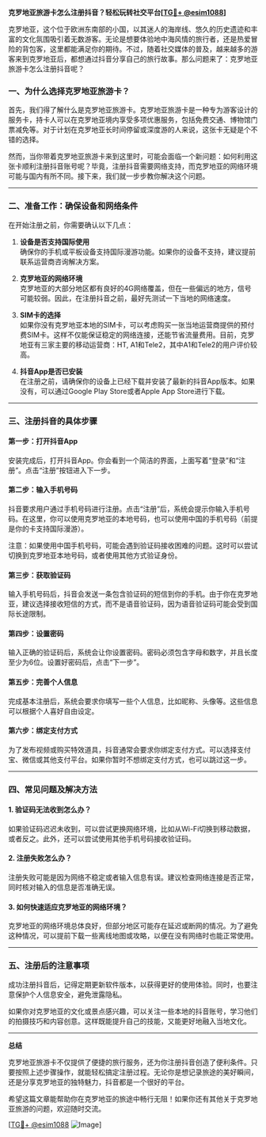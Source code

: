 **克罗地亚旅游卡怎么注册抖音？轻松玩转社交平台[[TG💪+ @esim1088](https://t.me/s/esim1088)]**

克罗地亚，这个位于欧洲东南部的小国，以其迷人的海岸线、悠久的历史遗迹和丰富的文化氛围吸引着无数游客。无论是想要体验地中海风情的旅行者，还是热爱冒险的背包客，这里都能满足你的期待。不过，随着社交媒体的普及，越来越多的游客来到克罗地亚后，都想通过抖音分享自己的旅行故事。那么问题来了：克罗地亚旅游卡怎么注册抖音呢？

### 一、为什么选择克罗地亚旅游卡？

首先，我们得了解什么是克罗地亚旅游卡。克罗地亚旅游卡是一种专为游客设计的服务卡，持卡人可以在克罗地亚境内享受多项优惠服务，包括免费交通、博物馆门票减免等。对于计划在克罗地亚长时间停留或深度游的人来说，这张卡无疑是个不错的选择。

然而，当你带着克罗地亚旅游卡来到这里时，可能会面临一个新问题：如何利用这张卡顺利注册抖音账号呢？毕竟，注册抖音需要网络支持，而克罗地亚的网络环境可能与国内有所不同。接下来，我们就一步步教你解决这个问题。

---

### 二、准备工作：确保设备和网络条件

在开始注册之前，你需要确认以下几点：

1. **设备是否支持国际使用**  
   确保你的手机或平板设备支持国际漫游功能。如果你的设备不支持，建议提前联系运营商咨询解决方案。

2. **克罗地亚的网络环境**  
   克罗地亚的大部分地区都有良好的4G网络覆盖，但在一些偏远的地方，信号可能较弱。因此，在注册抖音之前，最好先测试一下当地的网络速度。

3. **SIM卡的选择**  
   如果你没有克罗地亚本地的SIM卡，可以考虑购买一张当地运营商提供的预付费SIM卡。这样不仅能保证稳定的网络连接，还能节省流量费用。目前，克罗地亚有三家主要的移动运营商：HT, A1和Tele2，其中A1和Tele2的用户评价较高。

4. **抖音App是否已安装**  
   在注册之前，请确保你的设备上已经下载并安装了最新的抖音App版本。如果没有，可以通过Google Play Store或者Apple App Store进行下载。

---

### 三、注册抖音的具体步骤

#### 第一步：打开抖音App
安装完成后，打开抖音App。你会看到一个简洁的界面，上面写着“登录”和“注册”。点击“注册”按钮进入下一步。

#### 第二步：输入手机号码
抖音要求用户通过手机号码进行注册。点击“注册”后，系统会提示你输入手机号码。在这里，你可以使用克罗地亚的本地号码，也可以使用中国的手机号码（前提是你的卡支持国际漫游）。

注意：如果使用中国手机号码，可能会遇到验证码接收困难的问题。这时可以尝试切换到克罗地亚本地号码，或者使用其他方式验证身份。

#### 第三步：获取验证码
输入手机号码后，抖音会发送一条包含验证码的短信到你的手机。由于你在克罗地亚，建议选择接收短信的方式，而不是语音验证码，因为语音验证码可能会受到国际长途限制。

#### 第四步：设置密码
输入正确的验证码后，系统会让你设置密码。密码必须包含字母和数字，并且长度至少为6位。设置好密码后，点击“下一步”。

#### 第五步：完善个人信息
完成基本注册后，系统会要求你填写一些个人信息，比如昵称、头像等。这些信息可以根据个人喜好自由设定。

#### 第六步：绑定支付方式
为了发布视频或购买特效道具，抖音通常会要求你绑定支付方式。可以选择支付宝、微信或其他支付平台。如果你暂时不想绑定支付方式，也可以跳过这一步。

---

### 四、常见问题及解决方法

#### 1. 验证码无法收到怎么办？
如果验证码迟迟未收到，可以尝试更换网络环境，比如从Wi-Fi切换到移动数据，或者反之。此外，还可以尝试使用其他手机号码接收验证码。

#### 2. 注册失败怎么办？
注册失败可能是因为网络不稳定或者输入信息有误。建议检查网络连接是否正常，同时核对输入的信息是否准确无误。

#### 3. 如何快速适应克罗地亚的网络环境？
克罗地亚的网络环境总体良好，但部分地区可能存在延迟或断网的情况。为了避免这种情况，可以提前下载一些离线地图或攻略，以便在没有网络时也能正常使用。

---

### 五、注册后的注意事项

成功注册抖音后，记得定期更新软件版本，以获得更好的使用体验。同时，也要注意保护个人信息安全，避免泄露隐私。

如果你对克罗地亚的文化或景点感兴趣，可以关注一些本地的抖音账号，学习他们的拍摄技巧和内容创意。这样既能提升自己的技能，又能更好地融入当地文化。

---

**总结**

克罗地亚旅游卡不仅提供了便捷的旅行服务，还为你注册抖音创造了便利条件。只要按照上述步骤操作，就能轻松搞定注册过程。无论你是想记录旅途的美好瞬间，还是分享克罗地亚的独特魅力，抖音都是一个很好的平台。

希望这篇文章能帮助你在克罗地亚的旅途中畅行无阻！如果你还有其他关于克罗地亚旅游的问题，欢迎随时交流。

[[TG💪+ @esim1088](https://t.me/s/esim1088) ![Image](https://i.postimg.cc/4NQfJmqS/Snipaste-2025-05-13-00-14-12.png)]